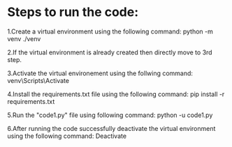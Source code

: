 # Steps to run the code:

1.Create a virtual environment using the following command:
python -m venv ./venv

2.If the virtual environment is already created then directly move to 3rd step.

3.Activate the virtual environement using the follwing command:
venv\Scripts\Activate

4.Install the requirements.txt file using the following command:
pip install -r requirements.txt

5.Run the "code1.py" file using following command:
python -u code1.py

6.After running the code successfully deactivate the virtual environment using the following command:
Deactivate
